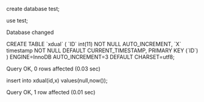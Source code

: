 create database test;

use test;

Database changed

CREATE TABLE \`xdual\` \( \`ID\` int\(11\) NOT NULL AUTO\_INCREMENT, \`X\` timestamp NOT NULL DEFAULT CURRENT\_TIMESTAMP, PRIMARY KEY \(\`ID\`\)  \) ENGINE=InnoDB AUTO\_INCREMENT=3 DEFAULT CHARSET=utf8;

Query OK, 0 rows affected \(0.03 sec\)

insert into xdual\(id,x\) values\(null,now\(\)\);

Query OK, 1 row affected \(0.01 sec\)

